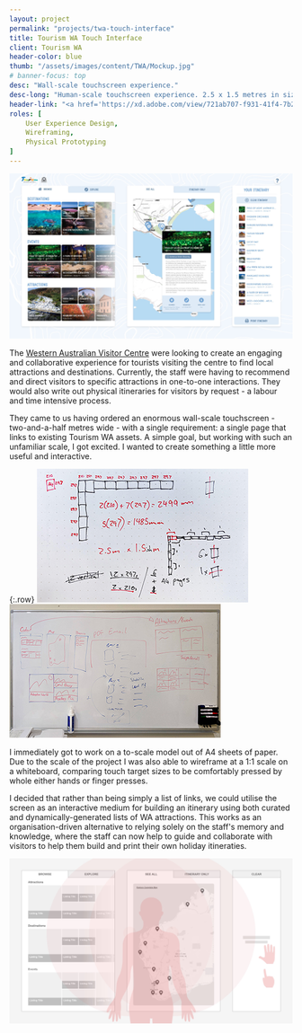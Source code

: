 ```yaml
---
layout: project
permalink: "projects/twa-touch-interface"
title: Tourism WA Touch Interface
client: Tourism WA
header-color: blue
thumb: "/assets/images/content/TWA/Mockup.jpg"
# banner-focus: top
desc: "Wall-scale touchscreen experience."
desc-long: "Human-scale touchscreen experience. 2.5 x 1.5 metres in size, users would collaborate on this wall-sized screen to create itineraries of Western Australian tourist attractions and destinations"
header-link: "<a href='https://xd.adobe.com/view/721ab707-f931-41f4-7b2d-dd4ad680ab72-042b/' title='Try the prototype' target='_blank' class='button solid-white-blue'>Try the Prototype</a>"
roles: [
    User Experience Design,
    Wireframing,
    Physical Prototyping
]
---
```

<img alt="Final mockup" src="/assets/images/content/TWA/Mockup.jpg">

The <a class="link link-blue" href="https://www.wavisitorcentre.com.au/" title="Visit Western Australian Visitor Centre Website">Western Australian Visitor Centre</a> were looking to create an engaging and collaborative experience for tourists visiting the centre to find local attractions and destinations. Currently, the staff were having to recommend and direct visitors to specific attractions in one-to-one interactions. They would also write out physical itineraries for visitors by request - a labour and time intensive process.

They came to us having ordered an enormous wall-scale touchscreen - two-and-a-half metres wide - with a single requirement: a single page that links to existing Tourism WA assets. A simple goal, but working with such an unfamiliar scale, I got excited. I wanted to create something a little more useful and interactive.

{:.row}
<span class="col-12 col-lg-6"><img alt="Drawn plans of making a one-to-one scale out of A4 sheets of paper" src="/assets/images/content/TWA/notes-crop.jpg"></span>
<span class="col-12 col-lg-6"><img alt="Ideation on whiteboard" src="/assets/images/content/TWA/whiteboard.jpg"></span>

I immediately got to work on a to-scale model out of A4 sheets of paper. Due to the scale of the project I was also able to wireframe at a 1:1 scale on a whiteboard, comparing touch target sizes to be comfortably pressed by whole either hands or finger presses.

I decided that rather than being simply a list of links, we could utilise the screen as an interactive medium for building an itinerary using both curated and dynamically-generated lists of WA attractions. This works as an organisation-driven alternative to relying solely on the staff's memory and knowledge, where the staff can now help to guide and collaborate with visitors to help them build and print their own holiday itineraties.

<img alt="Wireframe with average human metrics overlaid" src="/assets/images/content/TWA/Wires.jpg">